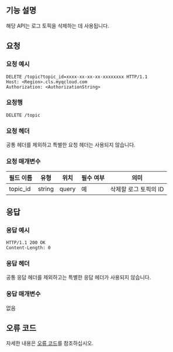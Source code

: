 ## 기능 설명

해당 API는 로그 토픽을 삭제하는 데 사용됩니다.

## 요청

### 요청 예시

```
DELETE /topic?topic_id=xxxx-xx-xx-xx-xxxxxxxx HTTP/1.1
Host: <Region>.cls.myqcloud.com
Authorization: <AuthorizationString>

```

### 요청행

```
DELETE /topic
```

### 요청 헤더

공통 헤더를 제외하고 특별한 요청 헤더는 사용되지 않습니다.

### 요청 매개변수

| 필드 이름        |  유형  | 위치  | 필수 여부 |      의미                       |
|--------------|--------|------|---------|--------------------------------|
| topic_id     | string | query| 예      |삭제할 로그 토픽의 ID                |

## 응답

### 응답 예시

```
HTTP/1.1 200 OK
Content-Length: 0

```

### 응답 헤더

공통 응답 헤더를 제외하고는 특별한 응답 헤더가 사용되지 않습니다.

### 응답 매개변수

없음

## 오류 코드

자세한 내용은 [오류 코드](https://cloud.tencent.com/document/product/614/12402)를 참조하십시오.

